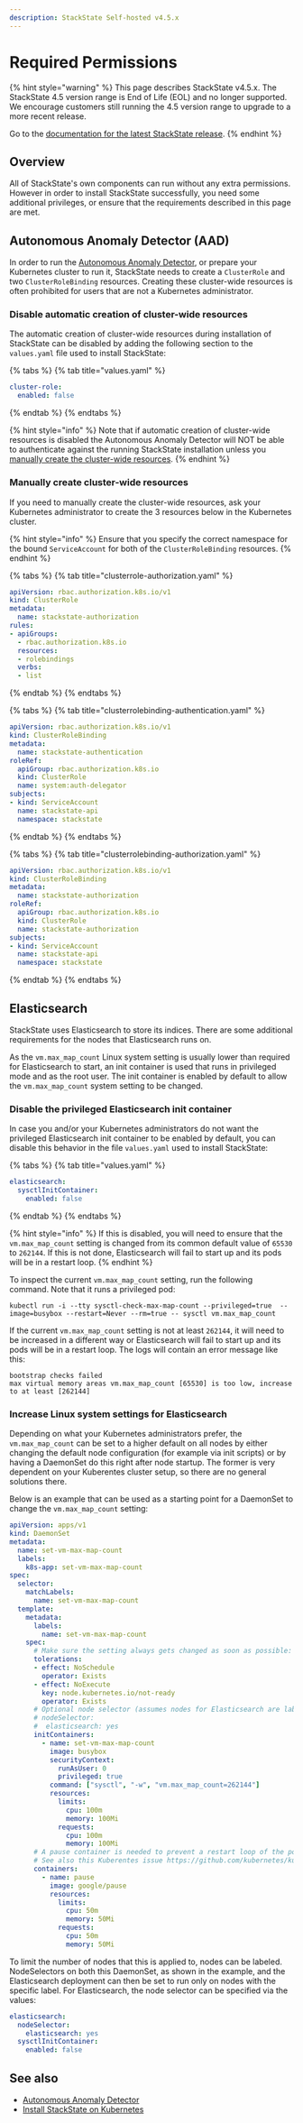 ```yaml
---
description: StackState Self-hosted v4.5.x
---
```


# Required Permissions

{% hint style="warning" %}
This page describes StackState v4.5.x.
The StackState 4.5 version range is End of Life (EOL) and no longer supported. We encourage customers still running the 4.5 version range to upgrade to a more recent release.

Go to the [documentation for the latest StackState release](https://docs.stackstate.com/setup/install-stackstate/kubernetes_install/required_permissions).
{% endhint %}

## Overview

All of StackState's own components can run without any extra permissions. However in order to install StackState successfully, you need some additional privileges, or ensure that the requirements described in this page are met.

## Autonomous Anomaly Detector \(AAD\)

In order to run the [Autonomous Anomaly Detector](../../../stackpacks/add-ons/aad.md), or prepare your Kubernetes cluster to run it, StackState needs to create a `ClusterRole` and two `ClusterRoleBinding` resources. Creating these cluster-wide resources is often prohibited for users that are not a Kubernetes administrator.

### Disable automatic creation of cluster-wide resources

The automatic creation of cluster-wide resources during installation of StackState can be disabled by adding the following section to the `values.yaml` file used to install StackState:

{% tabs %}
{% tab title="values.yaml" %}
```yaml
cluster-role:
  enabled: false
```
{% endtab %}
{% endtabs %}

{% hint style="info" %}
Note that if automatic creation of cluster-wide resources is disabled the Autonomous Anomaly Detector will NOT be able to authenticate against the running StackState installation unless you [manually create the cluster-wide resources](required_permissions.md#manually-create-cluster-wide-resources).
{% endhint %}

### Manually create cluster-wide resources

If you need to manually create the cluster-wide resources, ask your Kubernetes administrator to create the 3 resources below in the Kubernetes cluster.

{% hint style="info" %}
Ensure that you specify the correct namespace for the bound `ServiceAccount` for both of the `ClusterRoleBinding` resources.
{% endhint %}

{% tabs %}
{% tab title="clusterrole-authorization.yaml" %}
```yaml
apiVersion: rbac.authorization.k8s.io/v1
kind: ClusterRole
metadata:
  name: stackstate-authorization
rules:
- apiGroups:
  - rbac.authorization.k8s.io
  resources:
  - rolebindings
  verbs:
  - list
```
{% endtab %}
{% endtabs %}

{% tabs %}
{% tab title="clusterrolebinding-authentication.yaml" %}
```yaml
apiVersion: rbac.authorization.k8s.io/v1
kind: ClusterRoleBinding
metadata:
  name: stackstate-authentication
roleRef:
  apiGroup: rbac.authorization.k8s.io
  kind: ClusterRole
  name: system:auth-delegator
subjects:
- kind: ServiceAccount
  name: stackstate-api
  namespace: stackstate
```
{% endtab %}
{% endtabs %}

{% tabs %}
{% tab title="clusterrolebinding-authorization.yaml" %}
```yaml
apiVersion: rbac.authorization.k8s.io/v1
kind: ClusterRoleBinding
metadata:
  name: stackstate-authorization
roleRef:
  apiGroup: rbac.authorization.k8s.io
  kind: ClusterRole
  name: stackstate-authorization
subjects:
- kind: ServiceAccount
  name: stackstate-api
  namespace: stackstate
```
{% endtab %}
{% endtabs %}

## Elasticsearch

StackState uses Elasticsearch to store its indices. There are some additional requirements for the nodes that Elasticsearch runs on.

As the `vm.max_map_count` Linux system setting is usually lower than required for Elasticsearch to start, an init container is used that runs in privileged mode and as the root user. The init container is enabled by default to allow the `vm.max_map_count` system setting to be changed.

### Disable the privileged Elasticsearch init container

In case you and/or your Kubernetes administrators do not want the privileged Elasticsearch init container to be enabled by default, you can disable this behavior in the file `values.yaml` used to install StackState:

{% tabs %}
{% tab title="values.yaml" %}
```yaml
elasticsearch:
  sysctlInitContainer:
    enabled: false
```
{% endtab %}
{% endtabs %}

{% hint style="info" %}
If this is disabled, you will need to ensure that the `vm.max_map_count` setting is changed from its common default value of `65530` to `262144`. If this is not done, Elasticsearch will fail to start up and its pods will be in a restart loop.
{% endhint %}

To inspect the current `vm.max_map_count` setting, run the following command. Note that it runs a privileged pod:

```text
kubectl run -i --tty sysctl-check-max-map-count --privileged=true  --image=busybox --restart=Never --rm=true -- sysctl vm.max_map_count
```

If the current `vm.max_map_count` setting is not at least `262144`, it will need to be increased in a different way or Elasticsearch will fail to start up and its pods will be in a restart loop. The logs will contain an error message like this:

```text
bootstrap checks failed
max virtual memory areas vm.max_map_count [65530] is too low, increase to at least [262144]
```

### Increase Linux system settings for Elasticsearch

Depending on what your Kubernetes administrators prefer, the `vm.max_map_count` can be set to a higher default on all nodes by either changing the default node configuration \(for example via init scripts\) or by having a DaemonSet do this right after node startup. The former is very dependent on your Kuberentes cluster setup, so there are no general solutions there.

Below is an example that can be used as a starting point for a DaemonSet to change the `vm.max_map_count` setting:

```yaml
apiVersion: apps/v1
kind: DaemonSet
metadata:
  name: set-vm-max-map-count
  labels:
    k8s-app: set-vm-max-map-count
spec:
  selector:
    matchLabels:
      name: set-vm-max-map-count
  template:
    metadata:
      labels:
        name: set-vm-max-map-count
    spec:
      # Make sure the setting always gets changed as soon as possible:
      tolerations:
      - effect: NoSchedule
        operator: Exists
      - effect: NoExecute
        key: node.kubernetes.io/not-ready
        operator: Exists
      # Optional node selector (assumes nodes for Elasticsearch are labeled `elastichsearch:yes`
      # nodeSelector:
      #  elasticsearch: yes
      initContainers:
        - name: set-vm-max-map-count
          image: busybox
          securityContext:
            runAsUser: 0
            privileged: true
          command: ["sysctl", "-w", "vm.max_map_count=262144"]
          resources:
            limits:
              cpu: 100m
              memory: 100Mi
            requests:
              cpu: 100m
              memory: 100Mi
      # A pause container is needed to prevent a restart loop of the pods in the daemonset
      # See also this Kuberentes issue https://github.com/kubernetes/kubernetes/issues/36601
      containers:
        - name: pause
          image: google/pause
          resources:
            limits:
              cpu: 50m
              memory: 50Mi
            requests:
              cpu: 50m
              memory: 50Mi
```

To limit the number of nodes that this is applied to, nodes can be labeled. NodeSelectors on both this DaemonSet, as shown in the example, and the Elasticsearch deployment can then be set to run only on nodes with the specific label. For Elasticsearch, the node selector can be specified via the values:

```yaml
elasticsearch:
  nodeSelector:
    elasticsearch: yes
  sysctlInitContainer:
    enabled: false
```

## See also

* [Autonomous Anomaly Detector](../../../stackpacks/add-ons/aad.md)
* [Install StackState on Kubernetes](install_stackstate.md)

